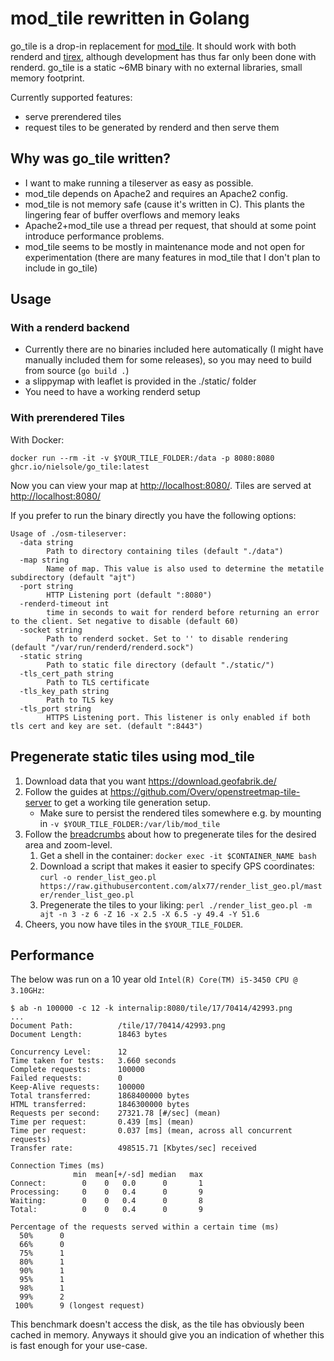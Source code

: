 # mod_tile rewritten in Golang

go_tile is a drop-in replacement for [mod_tile](https://github.com/openstreetmap/mod_tile).
It should work with both renderd and [tirex](https://github.com/openstreetmap/tirex), although development has thus far only been done with renderd.
go_tile is a static ~6MB binary with no external libraries, small memory footprint.

Currently supported features:
* serve prerendered tiles
* request tiles to be generated by renderd and then serve them

## Why was go_tile written?

* I want to make running a tileserver as easy as possible.
* mod_tile depends on Apache2 and requires an Apache2 config.
* mod_tile is not memory safe (cause it's written in C). This plants the lingering fear of buffer overflows and memory leaks
* Apache2+mod_tile use a thread per request, that should at some point introduce performance problems.
* mod_tile seems to be mostly in maintenance mode and not open for experimentation (there are many features in mod_tile that I don't plan to include in go_tile)

## Usage

### With a renderd backend

* Currently there are no binaries included here automatically (I might have manually included them for some releases), so you may need to build from source (`go build .`)
* a slippymap with leaflet is provided in the ./static/ folder
* You need to have a working renderd setup

### With prerendered Tiles

With Docker:

```
docker run --rm -it -v $YOUR_TILE_FOLDER:/data -p 8080:8080 ghcr.io/nielsole/go_tile:latest
```

Now you can view your map at <http://localhost:8080/>. Tiles are served at <http://localhost:8080/>

If you prefer to run the binary directly you have the following options:

```
Usage of ./osm-tileserver:
  -data string
        Path to directory containing tiles (default "./data")
  -map string
        Name of map. This value is also used to determine the metatile subdirectory (default "ajt")
  -port string
        HTTP Listening port (default ":8080")
  -renderd-timeout int
        time in seconds to wait for renderd before returning an error to the client. Set negative to disable (default 60)
  -socket string
        Path to renderd socket. Set to '' to disable rendering (default "/var/run/renderd/renderd.sock")
  -static string
        Path to static file directory (default "./static/")
  -tls_cert_path string
        Path to TLS certificate
  -tls_key_path string
        Path to TLS key
  -tls_port string
        HTTPS Listening port. This listener is only enabled if both tls cert and key are set. (default ":8443")
```

## Pregenerate static tiles using mod_tile

1. Download data that you want <https://download.geofabrik.de/>
1. Follow the guides at <https://github.com/Overv/openstreetmap-tile-server> to get a working tile generation setup.
    * Make sure to persist the rendered tiles somewhere e.g. by mounting in `-v $YOUR_TILE_FOLDER:/var/lib/mod_tile`
2. Follow the [breadcrumbs](https://github.com/Overv/openstreetmap-tile-server/issues/15) about how to pregenerate tiles for the desired area and zoom-level.
    1. Get a shell in the container: `docker exec -it $CONTAINER_NAME bash`
    2. Download a script that makes it easier to specify GPS coordinates: `curl -o render_list_geo.pl https://raw.githubusercontent.com/alx77/render_list_geo.pl/master/render_list_geo.pl`
    3. Pregenerate the tiles to your liking: `perl ./render_list_geo.pl -m ajt -n 3 -z 6 -Z 16 -x 2.5 -X 6.5 -y 49.4 -Y 51.6`
3. Cheers, you now have tiles in the `$YOUR_TILE_FOLDER`.

## Performance

The below was run on a 10 year old `Intel(R) Core(TM) i5-3450 CPU @ 3.10GHz`:

```
$ ab -n 100000 -c 12 -k internalip:8080/tile/17/70414/42993.png
...
Document Path:          /tile/17/70414/42993.png
Document Length:        18463 bytes

Concurrency Level:      12
Time taken for tests:   3.660 seconds
Complete requests:      100000
Failed requests:        0
Keep-Alive requests:    100000
Total transferred:      1868400000 bytes
HTML transferred:       1846300000 bytes
Requests per second:    27321.78 [#/sec] (mean)
Time per request:       0.439 [ms] (mean)
Time per request:       0.037 [ms] (mean, across all concurrent requests)
Transfer rate:          498515.71 [Kbytes/sec] received

Connection Times (ms)
              min  mean[+/-sd] median   max
Connect:        0    0   0.0      0       1
Processing:     0    0   0.4      0       9
Waiting:        0    0   0.4      0       8
Total:          0    0   0.4      0       9

Percentage of the requests served within a certain time (ms)
  50%      0
  66%      0
  75%      1
  80%      1
  90%      1
  95%      1
  98%      1
  99%      2
 100%      9 (longest request)
```

This benchmark doesn't access the disk, as the tile has obviously been cached in memory.
Anyways it should give you an indication of whether this is fast enough for your use-case.
